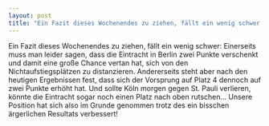 ```yaml
---
layout: post
title: "Ein Fazit dieses Wochenendes zu ziehen, fällt ein wenig schwer: Einerseits muss man leider sagen, dass die Eintracht in Berlin zwei Punkte verschenkt und damit eine große Chance vertan hat, sich von den Nichtaufstiegsplätzen zu distanzieren."
---
```


Ein Fazit dieses Wochenendes zu ziehen, fällt ein wenig schwer: Einerseits muss man leider sagen, dass die Eintracht in Berlin zwei Punkte verschenkt und damit eine große Chance vertan hat, sich von den Nichtaufstiegsplätzen zu distanzieren. Andererseits steht aber nach den heutigen Ergebnissen fest, dass sich der Vorsprung auf Platz 4 dennoch auf zwei Punkte erhöht hat. Und sollte Köln morgen gegen St. Pauli verlieren, könnte die Eintracht sogar noch einen Platz nach oben rutschen... Unsere Position hat sich also im Grunde genommen trotz des ein bisschen ärgerlichen Resultats verbessert!
